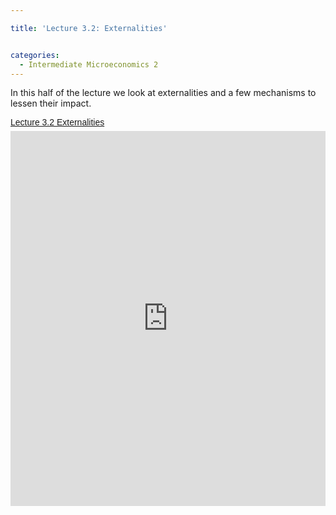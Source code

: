 ```yaml
---

title: 'Lecture 3.2: Externalities'


categories:
  - Intermediate Microeconomics 2
---
```

In this half of the lecture we look at externalities and a few mechanisms to lessen their impact. <p style=" margin: 12px auto 6px auto; font-family: Helvetica,Arial,Sans-serif; font-style: normal; font-variant: normal; font-weight: normal; font-size: 14px; line-height: normal; font-size-adjust: none; font-stretch: normal; -x-system-font: none; display: block;">   <a title="View Lecture 3.2 Externalities on Scribd" href="http://www.scribd.com/doc/126645342/Lecture-3-2-Externalities" style="text-decoration: underline;">Lecture 3.2 Externalities</a></p><iframe src="http://www.scribd.com/embeds/126645342/content?start_page=1&view_mode=scroll" data-auto-height="false" data-aspect-ratio="undefined" scrolling="no" width="100%" height="600" frameborder="0"></iframe>